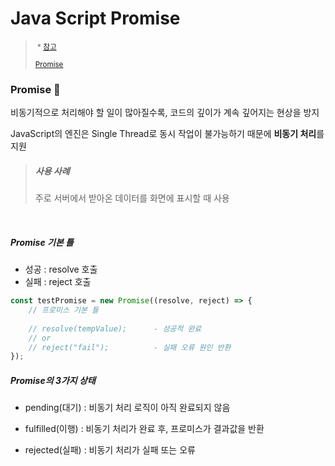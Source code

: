 # Java Script Promise

> <small> * [참고](https://learnjs.vlpt.us/async/)</small>
>
> <small>[Promise](https://joshua1988.github.io/web-development/javascript/promise-for-beginners/)</small>

### Promise 🧲

비동기적으로 처리해야 할 일이 많아질수록, 코드의 깊이가 계속 깊어지는 현상을 방지

JavaScript의 엔진은 Single Thread로 동시 작업이 불가능하기 때문에 **비동기 처리**를 지원

> ##### 사용 사례
>
> 주로 서버에서 받아온 데이터를 화면에 표시할 때 사용

<br>

##### Promise 기본 틀

- 성공 : resolve 호출
- 실패 : reject 호출

```javascript
const testPromise = new Promise((resolve, reject) => {
    // 프로미스 기본 틀
    
    // resolve(tempValue); 		- 성공적 완료
    // or
    // reject("fail");			- 실패 오류 원인 반환
});
```



##### Promise의 3가지 상태

- pending(대기) : 비동기 처리 로직이 아직 완료되지 않음

- fulfilled(이행) : 비동기 처리가 완료 후, 프로미스가 결과값을 반환

- rejected(실패) : 비동기 처리가 실패 또는 오류

  